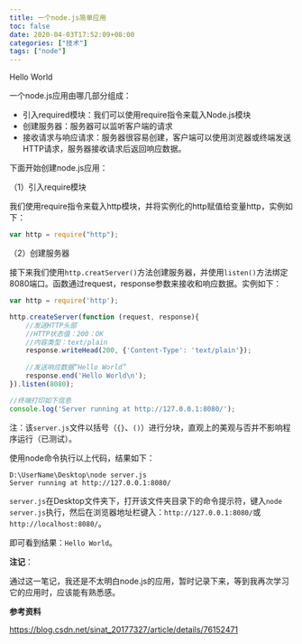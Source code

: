 ```yaml
---
title: 一个node.js简单应用
toc: false
date: 2020-04-03T17:52:09+08:00
categories: ["技术"]
tags: ["node"]
---
```

Hello World

<!--more-->

一个node.js应用由哪几部分组成：

* 引入required模块：我们可以使用require指令来载入Node.js模块
* 创建服务器：服务器可以监听客户端的请求
* 接收请求与响应请求：服务器很容易创建，客户端可以使用浏览器或终端发送HTTP请求，服务器接收请求后返回响应数据。

下面开始创建node.js应用：

（1）引入require模块

我们使用require指令来载入http模块，并将实例化的http赋值给变量http，实例如下：

```js
var http = require("http");
```

（2）创建服务器

接下来我们使用`http.creatServer()`方法创建服务器，并使用`listen()`方法绑定8080端口。函数通过request，response参数来接收和响应数据。实例如下：

```js
var http = require('http');

http.createServer(function (request, response){
    //发送HTTP头部
    //HTTP状态值：200：OK
    //内容类型：text/plain
    response.writeHead(200, {'Content-Type': 'text/plain'});
    
    //发送响应数据“Hello World”
    response.end('Hello World\n');
}).listen(8080);

//终端打印如下信息
console.log('Server running at http://127.0.0.1:8080/');
```

注：该`server.js`文件以括号（`{}`、`()`）进行分块，直观上的美观与否并不影响程序运行（已测试）。

使用node命令执行以上代码，结果如下：

```
D:\UserName\Desktop\node server.js
Server running at http://127.0.0.1:8080/
```

`server.js`在Desktop文件夹下，打开该文件夹目录下的命令提示符，键入`node server.js`执行，然后在浏览器地址栏键入：`http://127.0.0.1:8080/`或`http://localhost:8080/`。

即可看到结果：`Hello World`。

**注记**：

通过这一笔记，我还是不太明白node.js的应用，暂时记录下来，等到我再次学习它的应用时，应该能有熟悉感。

**参考资料**

https://blog.csdn.net/sinat_20177327/article/details/76152471